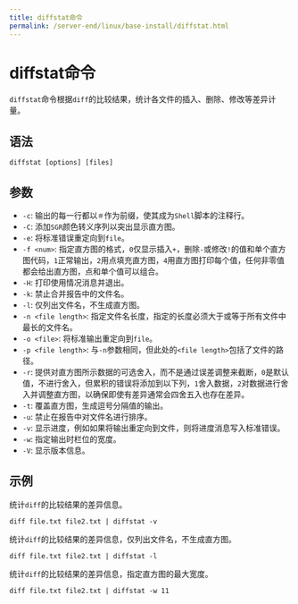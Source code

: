 ```yaml
---
title: diffstat命令
permalink: /server-end/linux/base-install/diffstat.html
---
```

  

# diffstat命令

`diffstat`命令根据`diff`的比较结果，统计各文件的插入、删除、修改等差异计量。

## 语法

```shell
diffstat [options] [files]
```

## 参数

- `-c`: 输出的每一行都以`＃`作为前缀，使其成为`Shell`脚本的注释行。
- `-C`: 添加`SGR`颜色转义序列以突出显示直方图。
- `-e`: 将标准错误重定向到`file`。
- `-f <num>`: 指定直方图的格式，`0`仅显示插入`+`，删除`-`或修改`!`的值和单个直方图代码，`1`正常输出，`2`用点填充直方图，`4`用直方图打印每个值，任何非零值都会给出直方图，点和单个值可以组合。
- `-H`: 打印使用情况消息并退出。
- `-k`: 禁止合并报告中的文件名。
- `-l`: 仅列出文件名，不生成直方图。
- `-n <file length>`: 指定文件名长度，指定的长度必须大于或等于所有文件中最长的文件名。
- `-o <file>`: 将标准输出重定向到`file`。
- `-p <file length>`: 与`-n`参数相同，但此处的`<file length>`包括了文件的路径。
- `-r`: 提供对直方图所示数据的可选舍入，而不是通过误差调整来截断，`0`是默认值，不进行舍入，但累积的错误将添加到以下列，`1`舍入数据，`2`对数据进行舍入并调整直方图，以确保即使有差异通常会四舍五入也存在差异。
- `-t`: 覆盖直方图，生成逗号分隔值的输出。
- `-u`: 禁止在报告中对文件名进行排序。
- `-v`: 显示进度，例如如果将输出重定向到文件，则将进度消息写入标准错误。
- `-w`: 指定输出时栏位的宽度。
- `-V`: 显示版本信息。

## 示例

统计`diff`的比较结果的差异信息。

```shell
diff file.txt file2.txt | diffstat -v
```

统计`diff`的比较结果的差异信息，仅列出文件名，不生成直方图。

```shell
diff file.txt file2.txt | diffstat -l
```

统计`diff`的比较结果的差异信息，指定直方图的最大宽度。

```shell
diff file.txt file2.txt | diffstat -w 11
```
